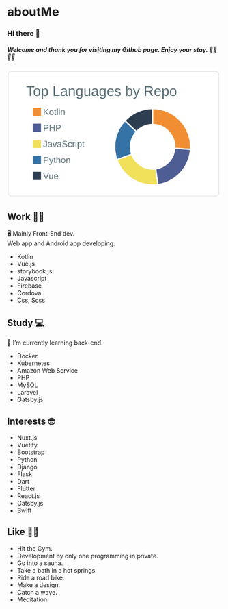 # aboutMe

###  Hi there 👋

##### Welcome and thank you for visiting my Github page. Enjoy your stay. 🚴‍♂️ 🧖‍♂️


[![](https://raw.githubusercontent.com/soregashi-27/aboutMe/main/profile-summary-card-output/default/1-repos-per-language.svg)](https://github.com/vn7n24fzkq/github-profile-summary-cards)


## Work 💁‍♂️
🖥 Mainly Front-End dev. \
   Web app and Android app developing.

- Kotlin
- Vue.js
- storybook.js
- Javascript
- Firebase
- Cordova
- Css, Scss


## Study 💻
🌱 I’m currently learning back-end.

- Docker
- Kubernetes
- Amazon Web Service
- PHP
- MySQL
- Laravel
- Gatsby.js


## Interests 🤓
- Nuxt.js
- Vuetify
- Bootstrap
- Python
- Django
- Flask
- Dart
- Flutter
- React.js
- Gatsby.js
- Swift



## Like 🏋️‍♂️
- Hit the Gym.
- Development by only one programming in private.
- Go into a sauna.
- Take a bath in a hot springs.
- Ride a road bike.
- Make a design.
- Catch a wave.
- Meditation.

